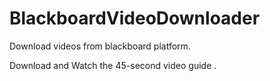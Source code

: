 # BlackboardVideoDownloader
Download videos from blackboard platform.

Download and Watch the 45-second video guide []("./bbVD_VideoGuide.mp4").
